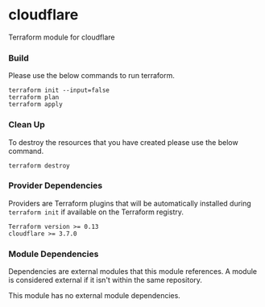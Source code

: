 # cloudflare
Terraform module for cloudflare

### Build
Please use the below commands to run terraform.

```
terraform init --input=false
terraform plan
terraform apply
```

### Clean Up
To destroy the resources that you have created please use the below command.

```
terraform destroy
```

### Provider Dependencies
Providers are Terraform plugins that will be automatically installed during `terraform init` if available on the Terraform registry.
```
Terraform version >= 0.13
cloudflare >= 3.7.0
```


### Module Dependencies
Dependencies are external modules that this module references. A module is considered external if it isn't within the same repository.

This module has no external module dependencies.
